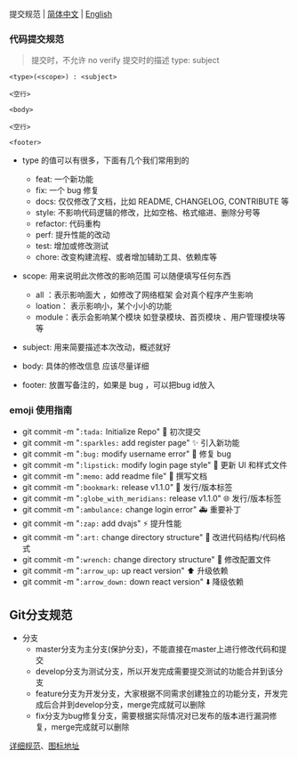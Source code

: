 提交规范 | [简体中文](./README.zh-CN.md) | [English](./README.md) 

### 代码提交规范

> 提交时，不允许 no verify
> 提交时的描述
> type: subject

```
<type>(<scope>) : <subject>

<空行>

<body>

<空行>

<footer>
```
- type 的值可以有很多，下面有几个我们常用到的
    - feat: 一个新功能
    - fix: 一个 bug 修复
    - docs: 仅仅修改了文档，比如 README, CHANGELOG, CONTRIBUTE 等
    - style: 不影响代码逻辑的修改，比如空格、格式缩进、删除分号等
    - refactor: 代码重构
    - perf: 提升性能的改动
    - test: 增加或修改测试
    - chore: 改变构建流程、或者增加辅助工具、依赖库等
    
- scope: 用来说明此次修改的影响范围 可以随便填写任何东西
    - all ：表示影响面大 ，如修改了网络框架  会对真个程序产生影响
    - loation： 表示影响小，某个小小的功能
    - module：表示会影响某个模块 如登录模块、首页模块 、用户管理模块等等
    
- subject: 用来简要描述本次改动，概述就好
- body: 具体的修改信息 应该尽量详细
- footer: 放置写备注的，如果是 bug ，可以把bug id放入

### emoji 使用指南

- git commit -m "`:tada:` Initialize Repo" :tada: 初次提交
- git commit -m "`:sparkles:` add register page" :sparkles: 引入新功能
- git commit -m "`:bug:` modify username error" :bug: 修复 bug
- git commit -m "`:lipstick:` modify login page style" :lipstick: 更新 UI 和样式文件
- git commit -m "`:memo:` add readme file" :memo: 撰写文档
- git commit -m "`:bookmark:` release v1.1.0" :bookmark: 发行/版本标签 
- git commit -m "`:globe_with_meridians:` release v1.1.0" :globe_with_meridians: 发行/版本标签 
- git commit -m "`:ambulance:` change login error" :ambulance: 重要补丁
- git commit -m "`:zap:` add dvajs" :zap: 提升性能
- git commit -m "`:art:` change directory structure" :art: 改进代码结构/代码格式
- git commit -m "`:wrench:` change directory structure" :wrench: 修改配置文件
- git commit -m "`:arrow_up:` up react version" :arrow_up: 升级依赖
- git commit -m "`:arrow_down:` down react version" :arrow_down: 降级依赖
    
## Git分支规范

- 分支
    - master分支为主分支(保护分支)，不能直接在master上进行修改代码和提交
    - develop分支为测试分支，所以开发完成需要提交测试的功能合并到该分支
    - feature分支为开发分支，大家根据不同需求创建独立的功能分支，开发完成后合并到develop分支，merge完成就可以删除
    - fix分支为bug修复分支，需要根据实际情况对已发布的版本进行漏洞修复，merge完成就可以删除


[详细规范](https://segmentfault.com/a/1190000016691552)、[图标地址](https://gitmoji.carloscuesta.me/)
